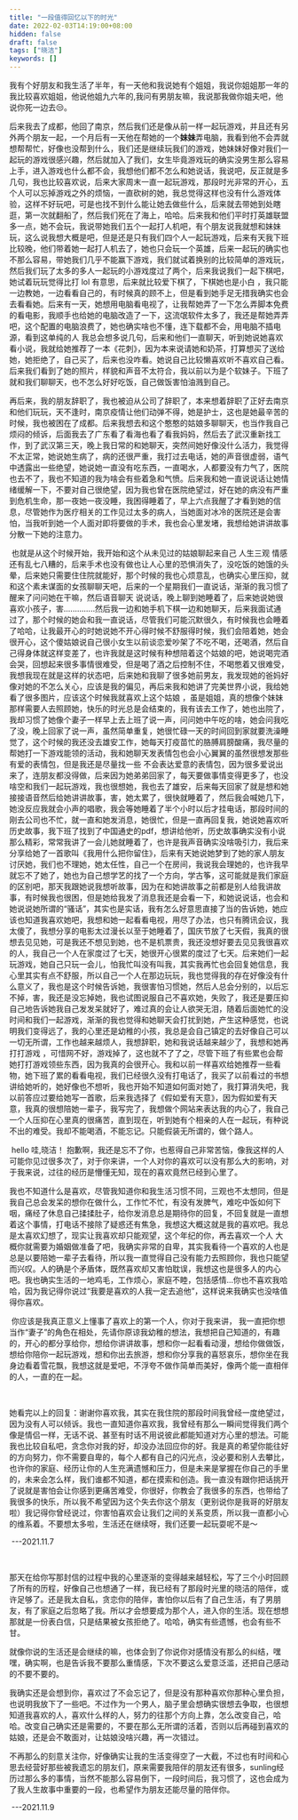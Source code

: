```yaml
---
title: "一段值得回忆以下的时光"
date: 2022-02-03T14:19:00+08:00
hidden: false
draft: false
tags: ["晓洁"]
keywords: []
---
```


​		我有个好朋友和我生活了半年，有一天他和我说她有个姐姐，我说你姐姐那一年的我比较喜欢姐姐，他说他姐九六年的,我问有男朋友嘛，我说那我做你姐夫吧，他说你死一边去😒。

​         后来我去了成都，他回了南京，然后我们还是像从前一样一起玩游戏，并且还有另外两个朋友一起，一个月后有一天他在帮她的一个**妹妹**弄电脑，我看到他不会弄就想帮帮忙，好像也没帮到什么，我们还是继续玩我们的游戏，她妹妹好像对我们一起玩的游戏很感兴趣，然后就加入了我们，女生毕竟游戏玩的确实没男生那么容易上手，进入游戏也什么都不会，我想他们都不怎么和她说话，我说吧，反正就是多几句，我也比较喜欢说，后来大家周末一直一起玩游戏，那段时光非常的开心，五个人可以忘掉游戏之外的烦恼，一直砍树的她，我总觉得这样也没有什么游戏体验，这样不好玩吧，可是也找不到什么能让她去做些什么，后来就去带她到处瞎逛，第一次就翻船了，然后我们死在了海上，哈哈。后来我和他们平时打英雄联盟多一点，她不会玩，我说带她我们五个一起打人机吧，有个朋友说我就想和妹妹玩，这么说我想大概是吧，但是还是只有我们四个人一起玩游戏，后来有天我下班比较晚，他们带着她一起打人机去了，她也只会玩一个英雄，后来一起玩的确实也不那么容易，带她我们几乎不能赢下游戏，我们就试着换别的比较简单的游戏玩，然后我们玩了太多的多人一起玩的小游戏度过了两个，后来我说我们一起下棋吧，她试着玩玩觉得比打 lol 有意思，后来就比较爱下棋了，下棋她也是小白 ，我只能一边教她，一边看看自己的，有时候真的顾不上，但是看到她手足无措我确实也会去看看她。后来有一天，她想用电脑看电视了，让我帮她弄了一下怎么弄脚本免费的看电影，我顺手也给她的电脑改造了一下，这流氓软件太多了，我还是帮她弄弄吧，这个配置的电脑浪费了，她也确实啥也不懂，连下载都不会，用电脑不插电源，看到这单纯的人 我总会想多说几句，后来和他们一直聊天，听到她说她喜欢看小说，我就给她推荐了一本《花刺》，因为本来说请她和奶茶，打算想买了送给她，她拒绝了，自己买了，后来也没咋看。她说自己比较懒喜欢听不喜欢自己看。后来我们看到了她的照片，样貌和声音不太符合，我以前以为是个软妹子。下班了就和我们聊聊天，也不怎么好好吃饭，自己做饭害怕油溅到自己。

​        再后来，我的朋友辞职了，我也被迫从公司了辞职了，本来想着辞职了正好去南京和他们玩玩，天不逢时，南京疫情让他们动弹不得，她是护士，这也是她最辛苦的时候，我也被困在了成都。后来我想去和这个憨憨的姑娘多聊聊天，也当作我自己烦闷的倾诉，后面我去了广东看了看海也看了看我妈妈，然后去了武汉重新找工作，到了武汉第三天，晚上我日常的和她聊天，突然间她好像没什么活力，我觉得不太正常，她说她生病了，病的还很严重，我打过去电话，她的声音很虚弱，语气中透露出一些绝望，她说她一直没有吃东西，一直喝水，人都要没有力气了，医院也去不了，我也不知道的我为啥会有些着急和气愤。后来我和她一直说说话让她情绪缓解一下，不要对自己很绝望，因为我也曾在医院绝望过，好在她的病没有严重到危机生命，那一夜她一夜没睡，我困得睡着了，早上六点我醒了才看到她的信息，尽管她作为医疗相关的工作见过太多的病人，当她面对冰冷的医院还是会害怕，当我听到她一个人面对即将要做的手术，我也会心里发堵，我想给她讲讲故事分散一下她的注意力。

​        也就是从这个时候开始，我开始和这个从未见过的姑娘聊起来自己 人生三观 情感 还有乱七八糟的，后来手术也没有做也让人心里的恐惧消失了，没吃饭的她饿的头晕，后来她只需要住住院就能好，那个时候的我也心烦意乱，也确实心里压抑，就和这个素未谋面的女孩聊聊天吧，后来的一个星期我们一直说话，渐渐的我习惯了醒来了问问她在干嘛，然后语音聊天 说说话，晚上聊到她睡着了，后来她说她很喜欢小孩子，害..............然后我一边和她手机下棋一边和她聊天，后来我面试通过了，那个时候的她会和我一直说话，尽管我们可能沉默很久，有时候我也会睡着了哈哈，让我最开心的时她说她不开心得时候不舒服得时候，我们会陪着她，她会很开心，这个傻姑娘说自己很小女生以前谈恋爱吵架了不吃不喝，还喝酒，然后自己得身体就这样变差了，也许我就是这时候有种想陪着这个姑娘的吧，她说喝完酒会哭，回想起来很多事情很难受，但是喝了酒之后控制不住，不喝憋着又很难受，我想我现在就是这样的状态吧，后来她和我聊了很多她前男友，我发现她的爸妈好像对她的不怎么关心，应该是我的偏见，再后来我和她讲了完美世界小说，我给她看了很多图片，应该这个时候我就喜欢上这个姑娘 ，虽是姐姐，真的想像个妹妹那样需要人去照顾她，快乐的时光总是会结束的，我有该去工作了，她也出院了，我却习惯了她像个妻子一样早上去上班了说一声，问问她中午吃的啥，她会问我吃了没，晚上回家了说一声，虽然简单重复，她很忙碌一天的时间回到家就要洗澡睡觉了，这个时候的我还没去雄安工作，她每天打疫苗忙的胳膊肩膀酸痛，我尽量的帮她打一下游戏能领的活动，我和她聊天发表情包也会小心翼翼的虽然很想发那些有爱的表情包，但是我还是尽量找一些 不会表达爱意的表情包，因为很多爱说出来了，连朋友都没得做，后来因为她弟弟回家了，每天要做事情变得更多了，也没啥空和我们一起玩游戏，我也很想她，我也去了雄安，后来每天回家了就是想和她接接语音然后给她讲讲故事，害，她太累了，很快就睡着了，然后我会喊她几下，她没反应我就会小声的唱歌，我会等她睡着了半个小时以后才挂电话，那段时间的刚去公司也不忙，就一直和她发消息，她很忙，但是一直再回复我，她说她喜欢听历史故事，我下班了找到了中国通史的pdf，想讲给他听，历史故事确实没有小说那么精彩，常常我讲了一会儿她就睡着了，也许是我声音确实没啥吸引力，我后来分享给她了一首歌叫《我用什么把你留住》，后来有天她说她梦到了她的家人朋友讨厌她，我们也不理她，她太任性，自己一个在房间，我说我会理她的，也许我早就忘不了她了，她也为自己想学艺的找了一个方向，学古筝，这可能就是我们家庭的区别吧，那天我跟她说我想听故事，因为在和她讲故事之前都是别人给我讲故事，有时候我也很困，但是她给我发了消息我还是会看一下，和她说说话，也会和她说说她所谓的“骚话”，其实也是实话，我有怎么好意思直接了当的告诉她，她应该也知道我喜欢她吧，我想和她一起看看电视，用尽了办法，也只有腾讯会议，我太傻了，我想分享的电影太过漫长以至于她睡着了，国庆节放了七天假，我真的很想去见见她，可是我还不想见到她，也不是机票贵，我还没想好要去见见我很喜欢的人，我自己一个人在家度过了七天，她很开心很累的度过了七天。后来她们一起玩游戏，她自己只玩一会儿，怕我忙叫没有叫我，其实我再忙也会回复她信息，我心里其实有点不舒服，所以自己一个人在那边玩玩，我也觉得我的存在好像没有什么意义了，我也是这个时候告诉她，我很害怕习惯她，然后人总会分别的，以后忘不掉，害，我还是没忘掉她，我也试图说服自己不喜欢她，失败了，我还是要压抑自己地告诉她我自己发发呆就好了，难过真的会让人欲哭无泪，随着后面她忙的没时间和我们一起游戏，渐渐的我也觉得和她聊天会打扰到她，产生这种感觉，也说明我们变得远了，我的心里还是幼稚的小孩，我总是会自己镇定的去好像自己可以一切无所谓，工作也越来越烦人，我想辞职，她和我说话越来越少了，我想和她再打打游戏 ，可惜网不好，游戏掉了，这也就不了了之，尽管下班了有些累也会帮她打打游戏领些东西，因为我真的会很开心。我和以前一样喜欢给她推荐一些看物，她下班了累的看看电视，我们已经很久没有打电话了，我买了以前看过的书想讲给她听的，她好像也不想听，我也开始不知道如何面对她了，我打算消失吧，我以前答应过要给她写一首歌，后来我选择了《假如爱有天意》，因为假如爱有天意，我真的很想陪她一辈子，我写完了，我想做个网站来表达我的内心了，我自己一个人压抑在心里真的很痛苦，直到现在，听到她有个相亲的人在一起玩，有种说不出的难受。我却不能喝酒，不能忘记。只能假装无所谓的，做个路人。

​	hello 哇,晓洁！ 抱歉啊，我还是忘不了你，也惹得自己非常苦恼，像我这样的人可能你见过很多次了，对于你来讲，一个人对你的喜欢可以没有那么大的影响，对于我来说，过往的经历是懵懂无知，现在的喜欢竟然已经到心里了。

​		我也不知道什么是喜欢，尽管我知道你和我生活习惯不同，三观也不太想同，但是我自己总会发呆的想你在做什么，工作忙不忙，有没有发脾气，难吃中饭如何下咽，痛经了休息自己揉揉肚子，给你发消息总是期待你的回复，不回复就是一直想着这个事情，打电话不接除了疑惑还有焦急，我想这大概这就是我的喜欢吧。我总是太喜欢幻想了，现实让我喜欢却只能观望，这个年纪的你，再去喜欢一个人 大概你就需要为婚姻做准备了吧，我确实非常的自卑，其实我看待一个喜欢的人也是总是以要陪她一辈子去看待，所以我一直觉得自己没有能力去照顾你，我也只能望而兴叹。人的确是个矛盾体，既然喜欢却又害怕耽误，我想这也是很多人的内心吧。我也确实生活的一地鸡毛，工作烦心，家庭不睦，包括感情...你也不喜欢我哈哈，因为我记得你说过“我要是喜欢的人我一定去追他”，这样说来我确实也没啥值得你喜欢。

​		你应该是我真正意义上懂事了喜欢上的第一个人，你对于我来讲， 我一直把你想当作“妻子”的角色在相处，先请你原谅我幼稚的想法，我想把自己知道的，有趣的，开心的都分享给你，想给你讲讲故事，想和你一起看看动漫，想给你做做饭，想给你陪你一起玩游戏，想和你出去旅游，想和你分享我的喜怒哀乐，想你坐在我身边看着雪花飘，我想这就是爱吧，不浮夸不做作简单而美好，像两个能一直相伴的人，一直的在一起。

​		

​		她看完以上的回复：谢谢你喜欢我，其实在我住院的那段时间我曾经一度绝望过，因为没有人可以倾诉。我也一直知道你喜欢我，我曾经有那么一瞬间觉得我们两个像是情侣一样，无话不说、甚至有时话不用说彼此都能知道对方心里的想法。可能我也比较自私吧，贪念你对我的好，却没办法回应你的好。我是真的希望你能往好的方向努力，你不需要自卑的，每个人都有自己的闪光点，没必要和别人去攀比，也许你的家庭、经历让你的人生充满遗憾和压力，但是未来是掌握在你自己的手里的，未来会怎么样，我们谁都不知道，都在摸索和创造。我一直没有跟你把话挑开了说就是害怕会让你感到更痛苦难受，你很好，你教会了我很多的东西，也带给了我很多的快乐，所以我不希望因为这个失去你这个朋友（更别说你是我哥的好朋友啦）我记得你曾经说过，你害怕喜欢会让我们之间的关系变质，所以我一直都小心的维系着。不要想太多啦，生活还在继续呀，我们还要一起玩耍呢不是～

​																															---2021.11.7

​	

​	那天在给你写那封信的过程中我的心里逐渐的变得越来越轻松，写了三个小时回顾了所有的历程，好像自己也想通了一样，我已经有了那段时光里的晓洁的陪伴，或许足够了。还是我太自私，贪恋你的陪伴，害怕你以后有了自己生活，有了男朋友，有了家庭之后忽略了我。所以才会想要成为那个人，进入你的生活。现在想想那就是一份表白信，只是结果被女孩拒绝了。哈哈，确实有些遗憾，也会有些不甘。

​		就像你说的生活还是会继续的嘛，也体会到了你说你对感情没有那么的纠结，嘿嘿，确实啊，也是告诉我不要那么重情感，下次不要这么爱意泛滥，还把自己感动的不要不要的。

​		我确实还是会想到你，喜欢过了不会忘记了，但是没有那种喜欢你那种心里负担，也说明我放下了一些吧。不过作为一个男人，脑子里会想确实很想去争取，也很想知道我喜欢的人，喜欢什么样的人，努力的往那个方向上靠，怎么改变自己，哈哈。改变自己确实还是需要的，不要在那么无所谓的活着，否则以后再碰到喜欢的姑娘，还是会不敢面对，让姑娘没啥兴趣，再一次错过。

​		不再那么的刻意关注你，好像确实让我的生活变得空了一大截，不过也有时间和心思去经营好那些被我遗忘的朋友们，原来需要我陪伴的朋友还有很多，sunling经历过那么多的事情，当然不能那么容易倒下，一段时间后，我习惯了，这也会成为了我人生故事中重要的一段，也希望作为朋友还能尽量的陪伴你。 

​                           																															                                          	                                                                                                                           ---2021.11.9	

